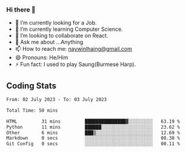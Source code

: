 ### Hi there 👋

- 🔭 I’m currently looking for a Job.
- 🌱 I’m currently learning Computer Science.
- 👯 I’m looking to collaborate on React.
- 💬 Ask me about ...Anything
- 📫 How to reach me: naywinlhaing@gmail.com
- 😄 Pronouns: He/Him
- ⚡ Fun fact: I used to play Saung(Burmese Harp).


## Coding Stats
<!--START_SECTION:waka-->

```txt
From: 02 July 2023 - To: 03 July 2023

Total Time: 50 mins

HTML         31 mins         ███████████████▓░░░░░░░░░   63.19 %
Python       11 mins         ██████░░░░░░░░░░░░░░░░░░░   23.62 %
Other        6 mins          ███▒░░░░░░░░░░░░░░░░░░░░░   12.69 %
Markdown     0 secs          ░░░░░░░░░░░░░░░░░░░░░░░░░   00.38 %
Git Config   0 secs          ░░░░░░░░░░░░░░░░░░░░░░░░░   00.11 %
```

<!--END_SECTION:waka-->
